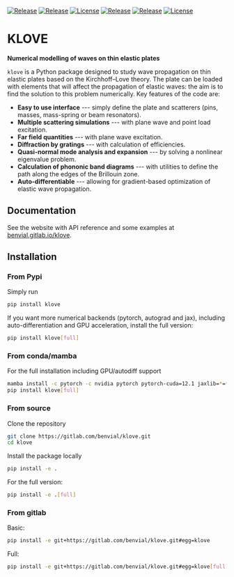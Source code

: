 
<a class="reference external image-reference" href="https://gitlab.com/benvial/klove/-/releases" target="_blank"><img alt="Release" src="https://img.shields.io/endpoint?url=https://gitlab.com/benvial/klove/-/jobs/artifacts/main/raw/logobadge.json?job=badge&labelColor=c9c9c9"></a> 
<a class="reference external image-reference" href="https://gitlab.com/benvial/klove/commits/main" target="_blank"><img alt="Release" src="https://img.shields.io/gitlab/pipeline/benvial/klove/main?logo=gitlab&labelColor=dedede&style=for-the-badge"></a> 
<a class="reference external image-reference" href="https://benvial.gitlab.io/klove" target="_blank"><img alt="License" src="https://img.shields.io/badge/documentation-website-dedede.svg?logo=readthedocs&logoColor=e9d672&style=for-the-badge"></a>
<a class="reference external image-reference" href="https://gitlab.com/benvial/klove/commits/main" target="_blank"><img alt="Release" src="https://img.shields.io/gitlab/coverage/benvial/klove/main?logo=python&logoColor=e9d672&style=for-the-badge"></a>
<a class="reference external image-reference" href="https://black.readthedocs.io/en/stable/" target="_blank"><img alt="Release" src="https://img.shields.io/badge/code%20style-black-dedede.svg?logo=python&logoColor=e9d672&style=for-the-badge"></a>
<a class="reference external image-reference" href="https://gitlab.com/benvial/klove/-/blob/main/LICENSE.txt" target="_blank"><img alt="License" src="https://img.shields.io/badge/license-GPLv3-blue?color=aec2ff&logo=open-access&logoColor=aec2ff&style=for-the-badge"></a>


# KLOVE

**Numerical modelling of waves on thin elastic plates**

`klove` is a Python package designed to study wave propagation on thin elastic plates based on the 
Kirchhoff–Love theory. The plate can be loaded with elements that will affect the propagation of elastic waves: the aim 
is to find the solution to this problem numerically. Key features of the code are:


<!-- start elevator-pitch -->

- **Easy to use interface** --- simply define the plate and scatterers (pins, masses, mass-spring or beam resonators).
- **Multiple scattering simulations** --- with plane wave and point load excitation.
- **Far field quantities** --- with plane wave excitation.
- **Diffraction by gratings** --- with calculation of efficiencies.
- **Quasi-normal mode analysis and expansion** --- by solving a nonlinear eigenvalue problem.
- **Calculation of phononic band diagrams** --- with utilities to define the path along the edges of the Brillouin zone.
- **Auto-differentiable** --- allowing for gradient-based optimization of elastic wave propagation.


<!-- end elevator-pitch -->



## Documentation

See the website with API reference and some examples at [benvial.gitlab.io/klove](https://benvial.gitlab.io/klove).



<!-- start installation -->

## Installation


### From Pypi

Simply run

```bash 
pip install klove
```
If you want more numerical backends (pytorch, autograd and jax), including 
auto-differentiation and GPU acceleration, install the full version:

```bash 
pip install klove[full]
```


### From conda/mamba

For the full installation including GPU/autodiff support

```bash 
mamba install -c pytorch -c nvidia pytorch pytorch-cuda=12.1 jaxlib=*=*cuda* jax 
pip install klove[full]
```

<!-- cuda-nvcc ?  -->

### From source

Clone the repository

```bash 
git clone https://gitlab.com/benvial/klove.git
cd klove
```

Install the package locally

```bash 
pip install -e .
```

For the full version:

```bash 
pip install -e .[full]
```

### From gitlab

Basic:

```bash 
pip install -e git+https://gitlab.com/benvial/klove.git#egg=klove
```


Full:

```bash 
pip install -e git+https://gitlab.com/benvial/klove.git#egg=klove[full]
```




<!-- end installation -->